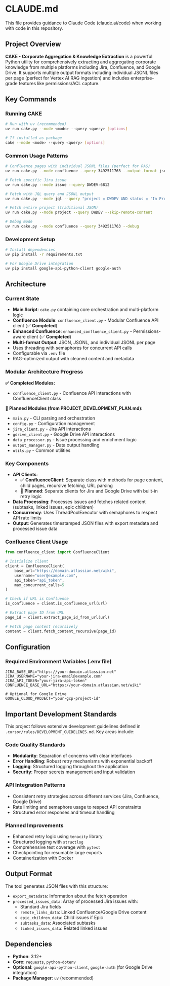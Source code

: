 # CLAUDE.md

This file provides guidance to Claude Code (claude.ai/code) when working with code in this repository.

## Project Overview

**CAKE - Corporate Aggregation & Knowledge Extraction** is a powerful Python utility for comprehensively extracting and aggregating corporate knowledge from multiple platforms including Jira, Confluence, and Google Drive. It supports multiple output formats including individual JSONL files per page (perfect for Vertex AI RAG ingestion) and includes enterprise-grade features like permissions/ACL capture.

## Key Commands

### Running CAKE
```bash
# Run with uv (recommended)
uv run cake.py --mode <mode> --query <query> [options]

# If installed as package
cake --mode <mode> --query <query> [options]
```

### Common Usage Patterns
```bash
# Confluence pages with individual JSONL files (perfect for RAG)
uv run cake.py --mode confluence --query 3492511763 --output-format jsonl-per-page --include-permissions

# Fetch specific Jira issue
uv run cake.py --mode issue --query DWDEV-6812

# Fetch with JQL query and JSONL output
uv run cake.py --mode jql --query "project = DWDEV AND status = 'In Progress'" --output-format jsonl

# Fetch entire project (traditional JSON)
uv run cake.py --mode project --query DWDEV --skip-remote-content

# Debug mode
uv run cake.py --mode confluence --query 3492511763 --debug
```

### Development Setup
```bash
# Install dependencies
uv pip install -r requirements.txt

# For Google Drive integration
uv pip install google-api-python-client google-auth
```

## Architecture

### Current State
- **Main Script**: `cake.py` containing core orchestration and multi-platform logic
- **Confluence Module**: `confluence_client.py` - Modular Confluence API client (✅ **Completed**)
- **Enhanced Confluence**: `enhanced_confluence_client.py` - Permissions-aware client (✅ **Completed**)
- **Multi-format Output**: JSON, JSONL, and individual JSONL per page
- Uses threading with semaphores for concurrent API calls
- Configurable via `.env` file
- RAG-optimized output with cleaned content and metadata

### Modular Architecture Progress
**✅ Completed Modules:**
- `confluence_client.py` - Confluence API interactions with ConfluenceClient class

**🔄 Planned Modules (from PROJECT_DEVELOPMENT_PLAN.md):**
- `main.py` - CLI parsing and orchestration
- `config.py` - Configuration management  
- `jira_client.py` - Jira API interactions
- `gdrive_client.py` - Google Drive API interactions
- `data_processor.py` - Issue processing and enrichment logic
- `output_manager.py` - Data output handling
- `utils.py` - Common utilities

### Key Components
- **API Clients**: 
  - ✅ **ConfluenceClient**: Separate class with methods for page content, child pages, recursive fetching, URL parsing
  - 🔄 **Planned**: Separate clients for Jira and Google Drive with built-in retry logic
- **Data Processing**: Processes issues and fetches related content (subtasks, linked issues, epic children)
- **Concurrency**: Uses ThreadPoolExecutor with semaphores to respect API rate limits
- **Output**: Generates timestamped JSON files with export metadata and processed issue data

### Confluence Client Usage
```python
from confluence_client import ConfluenceClient

# Initialize client
client = ConfluenceClient(
    base_url="https://domain.atlassian.net/wiki",
    username="user@example.com", 
    api_token="api_token",
    max_concurrent_calls=5
)

# Check if URL is Confluence
is_confluence = client.is_confluence_url(url)

# Extract page ID from URL
page_id = client.extract_page_id_from_url(url)

# Fetch page content recursively
content = client.fetch_content_recursive(page_id)
```

## Configuration

### Required Environment Variables (.env file)
```env
JIRA_BASE_URL="https://your-domain.atlassian.net"
JIRA_USERNAME="your-jira-email@example.com"
JIRA_API_TOKEN="your-jira-api-token"
CONFLUENCE_BASE_URL="https://your-domain.atlassian.net/wiki"

# Optional for Google Drive
GOOGLE_CLOUD_PROJECT="your-gcp-project-id"
```

## Important Development Standards

This project follows extensive development guidelines defined in `.cursor/rules/DEVELOPMENT_GUIDELINES.md`. Key areas include:

### Code Quality Standards
- **Modularity**: Separation of concerns with clear interfaces
- **Error Handling**: Robust retry mechanisms with exponential backoff
- **Logging**: Structured logging throughout the application
- **Security**: Proper secrets management and input validation

### API Integration Patterns
- Consistent retry strategies across different services (Jira, Confluence, Google Drive)
- Rate limiting and semaphore usage to respect API constraints
- Structured error responses and timeout handling

### Planned Improvements
- Enhanced retry logic using `tenacity` library
- Structured logging with `structlog`
- Comprehensive test coverage with `pytest`
- Checkpointing for resumable large exports
- Containerization with Docker

## Output Format

The tool generates JSON files with this structure:
- `export_metadata`: Information about the fetch operation
- `processed_issues_data`: Array of processed Jira issues with:
  - Standard Jira fields
  - `remote_links_data`: Linked Confluence/Google Drive content
  - `epic_children_data`: Child issues if Epic
  - `subtasks_data`: Associated subtasks
  - `linked_issues_data`: Related linked issues

## Dependencies

- **Python**: 3.12+
- **Core**: `requests`, `python-dotenv`
- **Optional**: `google-api-python-client`, `google-auth` (for Google Drive integration)
- **Package Manager**: `uv` (recommended)